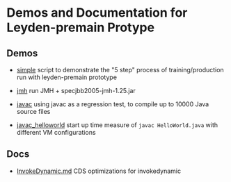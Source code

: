 # Demos and Documentation for Leyden-premain Protype


## Demos

- [simple](simple) script to demonstrate the "5 step" process of training/production run with leyden-premain prototype

- [jmh](jmh) run JMH + specjbb2005-jmh-1.25.jar

- [javac](javac) using javac as a regression test, to compile up to 10000 Java source files

- [javac_helloworld](javac_helloworld) start up time measure of `javac HelloWorld.java` with different VM configurations

## Docs

- [InvokeDynamic.md](InvokeDynamic.md) CDS optimizations for invokedynamic

